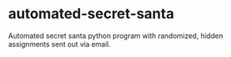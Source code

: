 # automated-secret-santa
Automated secret santa python program with randomized, hidden assignments sent out via email.
